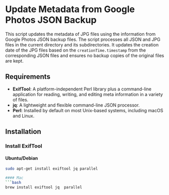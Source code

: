 # Update Metadata from Google Photos JSON Backup

This script updates the metadata of JPG files using the information from Google Photos JSON backup files. The script processes all JSON and JPG files in the current directory and its subdirectories. It updates the creation date of the JPG files based on the `creationTime.timestamp` from the corresponding JSON files and ensures no backup copies of the original files are kept.

## Requirements

- **ExifTool**: A platform-independent Perl library plus a command-line application for reading, writing, and editing meta information in a variety of files.
- **jq**: A lightweight and flexible command-line JSON processor.
- **Perl**: Installed by default on most Unix-based systems, including macOS and Linux.

## Installation

### Install ExifTool

#### Ubuntu/Debian
```bash
sudo apt-get install exiftool jq parallel

#### Mac
```bash
brew install exiftool jq  parallel
